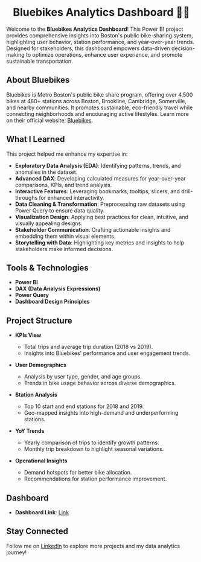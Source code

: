 <div align="center">
    <h1>Bluebikes Analytics Dashboard 🚴‍♀️</h1>
</div>

Welcome to the **Bluebikes Analytics Dashboard**! This Power BI project provides comprehensive insights into Boston's public bike-sharing system, highlighting user behavior, station performance, and year-over-year trends. Designed for stakeholders, this dashboard empowers data-driven decision-making to optimize operations, enhance user experience, and promote sustainable transportation.


## About Bluebikes  
Bluebikes is Metro Boston's public bike share program, offering over 4,500 bikes at 480+ stations across Boston, Brookline, Cambridge, Somerville, and nearby communities. It promotes sustainable, eco-friendly travel while connecting neighborhoods and encouraging active lifestyles. Learn more on their official website: [Bluebikes](https://bluebikes.com/).  


## What I Learned  
This project helped me enhance my expertise in:  
- **Exploratory Data Analysis (EDA)**: Identifying patterns, trends, and anomalies in the dataset.  
- **Advanced DAX**: Developing calculated measures for year-over-year comparisons, KPIs, and trend analysis.  
- **Interactive Features**: Leveraging bookmarks, tooltips, slicers, and drill-throughs for enhanced interactivity.  
- **Data Cleaning & Transformation**: Preprocessing raw datasets using Power Query to ensure data quality.  
- **Visualization Design**: Applying best practices for clean, intuitive, and visually appealing designs.  
- **Stakeholder Communication**: Crafting actionable insights and embedding them within visual elements.  
- **Storytelling with Data**: Highlighting key metrics and insights to help stakeholders make informed decisions.  


## Tools & Technologies  
- **Power BI**  
- **DAX (Data Analysis Expressions)**  
- **Power Query**  
- **Dashboard Design Principles**  


## Project Structure  

- **KPIs View**  
  - Total trips and average trip duration (2018 vs 2019).  
  - Insights into Bluebikes' performance and user engagement trends.  

- **User Demographics**  
  - Analysis by user type, gender, and age groups.  
  - Trends in bike usage behavior across diverse demographics.  

- **Station Analysis**  
  - Top 10 start and end stations for 2018 and 2019.  
  - Geo-mapped insights into high-demand and underperforming stations.  

- **YoY Trends**  
  - Yearly comparison of trips to identify growth patterns.  
  - Monthly trip breakdown to highlight seasonal variations.  

- **Operational Insights**  
  - Demand hotspots for better bike allocation.  
  - Recommendations for station performance improvement.  


## Dashboard  
- **Dashboard Link**: [Link](https://bit.ly/4iTy6Bs)  

## Stay Connected  
Follow me on [LinkedIn](https://www.linkedin.com/in/sowmya-sreenivasan/) to explore more projects and my data analytics journey!  
